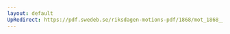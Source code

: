```yaml
---
layout: default
UpRedirect: https://pdf.swedeb.se/riksdagen-motions-pdf/1868/mot_1868__ak__00235/mot_1868__ak__00235_001.pdf
---
```

